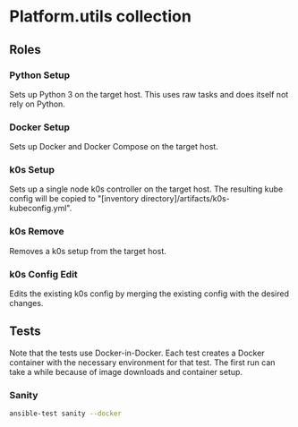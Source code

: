 # Platform.utils collection

## Roles

### Python Setup

Sets up Python 3 on the target host. This uses raw tasks and does itself not
rely on Python.

### Docker Setup

Sets up Docker and Docker Compose on the target host.

### k0s Setup

Sets up a single node k0s controller on the target host. The resulting kube
config will be copied to "[inventory directory]/artifacts/k0s-kubeconfig.yml".

### k0s Remove

Removes a k0s setup from the target host.

### k0s Config Edit

Edits the existing k0s config by merging the existing config with the desired
changes.

## Tests

Note that the tests use Docker-in-Docker. Each test creates a Docker container
with the necessary environment for that test. The first run can take a while
because of image downloads and container setup.

### Sanity

```sh
ansible-test sanity --docker
```
